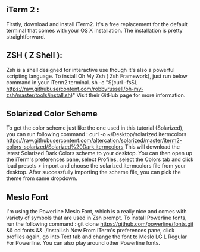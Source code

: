 ## iTerm 2 :
Firstly, download and install iTerm2. It's a free replacement for the default terminal that comes with your OS X installation. The installation is pretty straightforward.

## ZSH ( Z Shell ):
Zsh is a shell designed for interactive use though it's also a powerful scripting language.
To install Oh My Zsh ( Zsh Framework), just run below command in your iTerm2 terminal.
sh -c "$(curl -fsSL https://raw.githubusercontent.com/robbyrussell/oh-my-zsh/master/tools/install.sh)"
Visit their GitHub page for more information.
## Solarized Color Scheme
To get the color scheme just like the one used in this tutorial (Solarized), you can run following command :
curl -o ~/Desktop/solarized.itermcolors https://raw.githubusercontent.com/altercation/solarized/master/iterm2-colors-solarized/Solarized%20Dark.itermcolors
This will download the latest Solarized Dark Colors scheme to your desktop. You can then open up the iTerm's preferences pane, select Profiles, select the Colors tab and click load presets > import and choose the solarized.itermcolors file from your desktop.
After successfully importing the scheme file, you can pick the theme from same dropdown.

## Meslo Font
I'm using the Powerline Meslo Font, which is a really nice and comes with variety of symbols that are used in Zsh prompt. To install Powerline fonts, run the following command :
git clone https://github.com/powerline/fonts.git && cd fonts && ./install.sh
Now From iTerm's preferences pane, click profiles again, go into Text tab and change the font to Meslo LG L Regular For Powerline. You can also play around other Powerline fonts.

